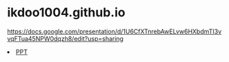 # ikdoo1004.github.io
https://docs.google.com/presentation/d/1U6CfXTnrebAwELvw6HXbdmTI3vvqFTua45NPW0dqzh8/edit?usp=sharing
<li><a href="https://docs.google.com/presentation/d/1U6CfXTnrebAwELvw6HXbdmTI3vvqFTua45NPW0dqzh8/edit?usp=sharing">PPT</a></li>
